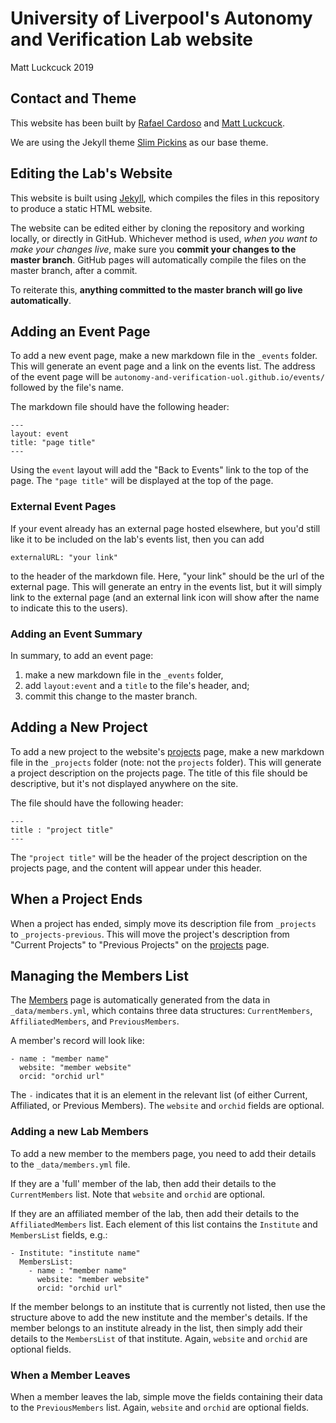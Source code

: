 # University of Liverpool's Autonomy and Verification Lab website
Matt Luckcuck 2019

## Contact and Theme

This website has been built by [Rafael Cardoso](https://rafaelcaue.github.io/) and [Matt Luckcuck](http://cgi.csc.liv.ac.uk/~mattlck/).

We are using the Jekyll theme [Slim Pickins](https://github.com/chrisanthropic/slim-pickins-jekyll-theme) as our base theme.

## Editing the Lab's Website

This website is built using [Jekyll](https://jekyllrb.com/), which compiles the files in this repository to produce a static HTML website.

The website can be edited either by cloning the repository and working locally, or directly in GitHub. Whichever method is used, _when you want to make your changes live_, make sure you **commit your changes to the master branch**. GitHub pages will automatically compile the files on the master branch, after a commit.

To reiterate this, **anything committed to the master branch will go live automatically**.

## Adding an Event Page

To add a new event page, make a new markdown file in the `_events` folder. This will generate an event page and a link on the events list. The address of the event page will be `autonomy-and-verification-uol.github.io/events/` followed by the file's name.

The markdown file should have the following header:

```
---
layout: event
title: "page title"
---
```

Using the `event` layout will add the "Back to Events" link to the top of the page.
The `"page title"` will be displayed at the top of the page.

### External Event Pages

If your event already has an external page hosted elsewhere, but you'd still like it to be included on the lab's events list, then you can add

```
externalURL: "your link"
```

to the header of the markdown file. Here, "your link" should be the url of the external page. This will generate an entry in the events list, but it will simply link to the external page (and an external link icon will show after the name to indicate this to the users).


### Adding an Event Summary

In summary, to add an event page:
1. make a new markdown file in the `_events` folder,
2. add `layout:event` and a `title` to the file's header, and;
3. commit this change to the master branch.

## Adding a New Project

To add a new project to the website's [projects](https://autonomy-and-verification-uol.github.io/projects) page, make a new markdown file in the `_projects` folder (note: not the `projects` folder). This will generate a project description on the projects page. The title of this file should be descriptive, but it's not displayed anywhere on the site.

The file should have the following header:
```
---
title : "project title"
---
```

The `"project title"` will be the header of the project description on the projects page, and the content will appear under this header.

## When a Project Ends

When a project has ended, simply move its description file from `_projects` to `_projects-previous`. This will move the project's description from "Current Projects" to "Previous Projects" on the [projects](https://autonomy-and-verification-uol.github.io/projects) page.

## Managing the Members List

The [Members](https://autonomy-and-verification-uol.github.io/members) page is automatically generated from the data in `_data/members.yml`, which contains three data structures: `CurrentMembers`, `AffiliatedMembers`, and `PreviousMembers`.

A member's record will look like:

```
- name : "member name"
  website: "member website"
  orcid: "orchid url"
```

The `-` indicates that it is an element in the relevant list (of either Current, Affiliated, or Previous Members). The `website` and `orchid` fields are optional.

### Adding a new Lab Members

To add a new member to the members page, you need to add their details to the `_data/members.yml` file.

If they are a 'full' member of the lab, then add their details to the `CurrentMembers` list. Note that `website` and `orchid` are optional.

If they are an affiliated member of the lab, then add their details to the `AffiliatedMembers` list. Each element of this list contains the `Institute` and `MembersList` fields, e.g.:

```
- Institute: "institute name"
  MembersList:
    - name : "member name"
      website: "member website"
      orcid: "orchid url"
```

If the member belongs to an institute that is currently not listed, then use the structure above to add the new institute and the member's details. If the member belongs to an institute already in the list, then simply add their details to the `MembersList` of that institute. Again, `website` and `orchid` are optional fields.

### When a Member Leaves

When a member leaves the lab, simple move the fields containing their data to the `PreviousMembers` list. Again, `website` and `orchid` are optional fields.
